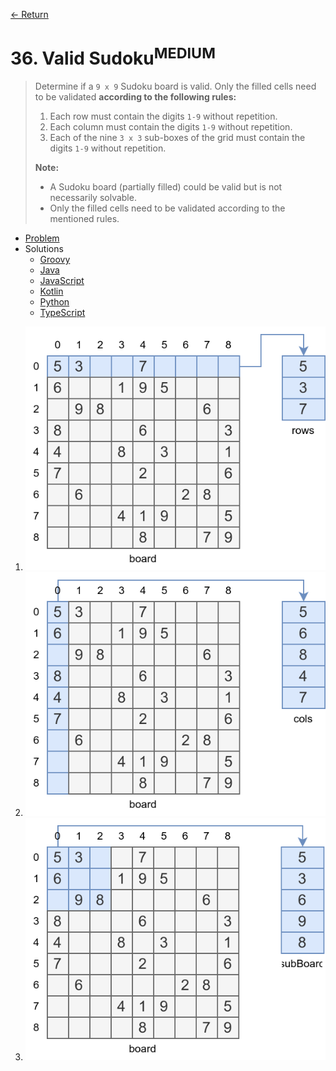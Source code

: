 [&larr; Return](https://hanggrian.github.io/grind-leetcode/)

# 36. Valid Sudoku<sup>MEDIUM</sup>

> Determine if a `9 x 9` Sudoku board is valid. Only the filled cells need to be
  validated **according to the following rules:**
>
> 1.  Each row must contain the digits `1-9` without repetition.
> 1.  Each column must contain the digits `1-9` without repetition.
> 1.  Each of the nine `3 x 3` sub-boxes of the grid must contain the digits
      `1-9` without repetition.
>
> **Note:**
>
> - A Sudoku board (partially filled) could be valid but is not necessarily
    solvable.
> - Only the filled cells need to be validated according to the mentioned rules.

- [Problem](https://leetcode.com/problems/valid-sudoku/)
- Solutions
  - [Groovy](https://github.com/hanggrian/grind-leetcode/blob/main/groovy/src/main/groovy/problems1_100/ValidSudoku.groovy)
  - [Java](https://github.com/hanggrian/grind-leetcode/blob/main/java/src/main/java/problems1_100/ValidSudoku.java)
  - [JavaScript](https://github.com/hanggrian/grind-leetcode/blob/main/javascript/src/problems1_100/valid-sudoku.js)
  - [Kotlin](https://github.com/hanggrian/grind-leetcode/blob/main/kotlin/src/main/kotlin/problems1_100/ValidSudoku.kt)
  - [Python](https://github.com/hanggrian/grind-leetcode/blob/main/python/src/problems1_100/valid_sudoku.py)
  - [TypeScript](https://github.com/hanggrian/grind-leetcode/blob/main/typescript/src/problems1_100/valid-sudoku.ts)

1.  ![](https://github.com/hanggrian/grind-leetcode/raw/assets/problems1_100/valid-sudoku1.svg)
1.  ![](https://github.com/hanggrian/grind-leetcode/raw/assets/problems1_100/valid-sudoku2.svg)
1.  ![](https://github.com/hanggrian/grind-leetcode/raw/assets/problems1_100/valid-sudoku3.svg)
